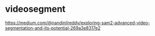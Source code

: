 # videosegment

https://medium.com/@nandinilreddy/exploring-sam2-advanced-video-segmentation-and-its-potential-269a3e8317e2
